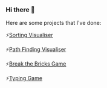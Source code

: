 ### Hi there 👋

Here are some projects that I've done:

⚡[Sorting Visualiser](https://wayne9598.github.io/sorting-visualiser/)

⚡[Path Finding Visualiser](https://wayne9598.github.io/path-finding-visualiser/)

⚡[Break the Bricks Game](https://wayne9598.github.io/Break-the-bricks-game/)

⚡[Typing Game](https://wayne9598.github.io/Typing-Game/)


<!--

- 👯 I’m looking to collaborate on ...
- 🤔 I’m looking for help with ...
- 💬 Ask me about ...
- 📫 How to reach me: ...
- 😄 Pronouns: ...
- ⚡ Fun fact: ...

-->
